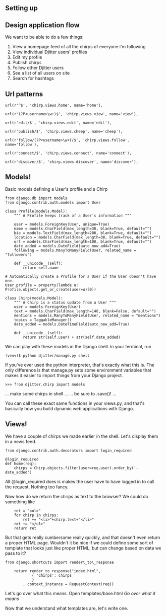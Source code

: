 ## Setting up 

## Design application flow

We want to be able to do a few things:

1. View a homepage feed of all the chirps of everyone I'm following
2. View individual Djitter users' profiles
3. Edit my profile
4. Publish chirps
5. Follow other Djitter users
6. See a list of all users on site
7. Search for hashtags

## Url patterns

	url(r'^$', 'chirp.views.home', name='home'),
	
	url(r'(?P<username>\w+)$', 'chirp.views.view', name='view'),
	
	url(r'edit/$', 'chirp.views.edit', name='edit'),
	
	url(r'publish/$', 'chirp.views.cheep', name='cheep'),
	
	url(r'follow/(?P<username>\w+)/$', 'chirp.views.follow', name='follow'),
	
	url(r'connect/$', 'chirp.views.connect', name='connect'),
	
	url(r'discover/$', 'chirp.views.discover', name='discover'),

## Models!

Basic models defining a User's profile and a Chirp

	from django.db import models
	from django.contrib.auth.models import User
	
	class Profile(models.Model):
		""" A Profile keeps track of a User's information """
	
		user = models.ForeignKey(User, unique=True)
		name = models.CharField(max_length=30, blank=True, default="")
		bio = models.TextField(max_length=200, blank=True, default="")
		location = models.CharField(max_length=30, blank=True, default="")
		url = models.CharField(max_length=100, blank=True, default="")
		date_added = models.DateField(auto_now_add=True)
		following = models.ManyToManyField(User, related_name = "followers")
	
		def __unicode__(self):
			return self.name
	
	# Automatically create a Profile for a User if the User doesn't have one.
	User.profile = property(lambda u: Profile.objects.get_or_create(user=u)[0])

	class Chirp(models.Model):
		""" A Chirp is a status update from a User """
		user = models.ForeignKey(User)
		text = models.CharField(max_length=140, blank=False, default="")
		mentions = models.ManyToManyField(User, related_name = "mentions")
		topics = TaggableManager()
		date_added = models.DateTimeField(auto_now_add=True)
	
		def __unicode__(self):
			return str(self.user) + str(self.date_added)

We can play with these models in the Django shell. In your terminal, run

`(venv)$ python djitter/manage.py shell`

If you've ever used the python interpreter, that's exactly what this is. The only difference is that manage.py sets some environment variables that makes it easier to import things from your Django project.

`>>> from djitter.chirp import models`

... make some chirps in shell ...
... be sure to .save()! ...

You can call these exact same functions in your views.py, and that's basically how you build dynamic web applications with Django.

## Views!

We have a couple of chirps we made earlier in the shell. Let's display them in a news feed.

	from django.contrib.auth.decorators import login_required
	
	@login_required
	def home(req):
		chirps = Chirp.objects.filter(user=req.user).order_by('-date_added')

All @login_required does is makes the user have to have logged in to call the request. Nothing too fancy.

Now how do we return the chirps as text to the browser? We could do something like

		ret = "<ul>"
		for chirp in chirps:
			ret += "<li>"+chirp.text+"</li>"
		ret += "</ul>"
		return ret

But that gets really cumbersome really quickly, and that doesn't even return a proper HTML page. Wouldn't it be nice if we could define some sort of template that looks just like proper HTML, but can change based on data we pass to it?

	from django.shortcuts import render\_to\_response

		return render_to_response("index.html",
				{ 'chirps': chirps
				}
			, context_instance = RequestContext(req))

Let's go over what this means. Open templates/base.html *Go over what it means*

Now that we understand what templates are, let's write one.




